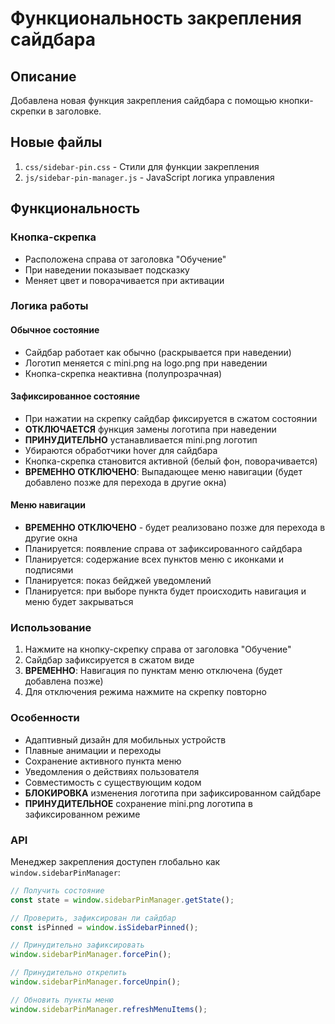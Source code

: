 # Функциональность закрепления сайдбара

## Описание
Добавлена новая функция закрепления сайдбара с помощью кнопки-скрепки в заголовке.

## Новые файлы
1. `css/sidebar-pin.css` - Стили для функции закрепления
2. `js/sidebar-pin-manager.js` - JavaScript логика управления

## Функциональность

### Кнопка-скрепка
- Расположена справа от заголовка "Обучение"
- При наведении показывает подсказку
- Меняет цвет и поворачивается при активации

### Логика работы

#### Обычное состояние
- Сайдбар работает как обычно (раскрывается при наведении)
- Логотип меняется с mini.png на logo.png при наведении
- Кнопка-скрепка неактивна (полупрозрачная)

#### Зафиксированное состояние
- При нажатии на скрепку сайдбар фиксируется в сжатом состоянии
- **ОТКЛЮЧАЕТСЯ** функция замены логотипа при наведении
- **ПРИНУДИТЕЛЬНО** устанавливается mini.png логотип
- Убираются обработчики hover для сайдбара
- Кнопка-скрепка становится активной (белый фон, поворачивается)
- **ВРЕМЕННО ОТКЛЮЧЕНО**: Выпадающее меню навигации (будет добавлено позже для перехода в другие окна)

#### Меню навигации
- **ВРЕМЕННО ОТКЛЮЧЕНО** - будет реализовано позже для перехода в другие окна
- Планируется: появление справа от зафиксированного сайдбара
- Планируется: содержание всех пунктов меню с иконками и подписями
- Планируется: показ бейджей уведомлений
- Планируется: при выборе пункта будет происходить навигация и меню будет закрываться

### Использование

1. Нажмите на кнопку-скрепку справа от заголовка "Обучение"
2. Сайдбар зафиксируется в сжатом виде
3. **ВРЕМЕННО**: Навигация по пунктам меню отключена (будет добавлена позже)
4. Для отключения режима нажмите на скрепку повторно

### Особенности
- Адаптивный дизайн для мобильных устройств
- Плавные анимации и переходы
- Сохранение активного пункта меню
- Уведомления о действиях пользователя
- Совместимость с существующим кодом
- **БЛОКИРОВКА** изменения логотипа при зафиксированном сайдбаре
- **ПРИНУДИТЕЛЬНОЕ** сохранение mini.png логотипа в зафиксированном режиме

### API
Менеджер закрепления доступен глобально как `window.sidebarPinManager`:

```javascript
// Получить состояние
const state = window.sidebarPinManager.getState();

// Проверить, зафиксирован ли сайдбар
const isPinned = window.isSidebarPinned();

// Принудительно зафиксировать
window.sidebarPinManager.forcePin();

// Принудительно открепить
window.sidebarPinManager.forceUnpin();

// Обновить пункты меню
window.sidebarPinManager.refreshMenuItems();
```
